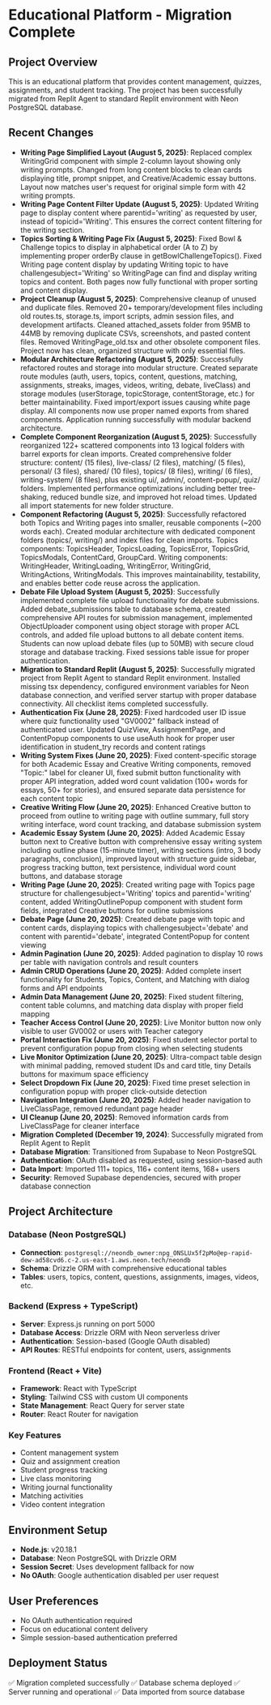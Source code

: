 # Educational Platform - Migration Complete

## Project Overview
This is an educational platform that provides content management, quizzes, assignments, and student tracking. The project has been successfully migrated from Replit Agent to standard Replit environment with Neon PostgreSQL database.

## Recent Changes
- **Writing Page Simplified Layout (August 5, 2025)**: Replaced complex WritingGrid component with simple 2-column layout showing only writing prompts. Changed from long content blocks to clean cards displaying title, prompt snippet, and Creative/Academic essay buttons. Layout now matches user's request for original simple form with 42 writing prompts.
- **Writing Page Content Filter Update (August 5, 2025)**: Updated Writing page to display content where parentid='writing' as requested by user, instead of topicid='Writing'. This ensures the correct content filtering for the writing section.
- **Topics Sorting & Writing Page Fix (August 5, 2025)**: Fixed Bowl & Challenge topics to display in alphabetical order (A to Z) by implementing proper orderBy clause in getBowlChallengeTopics(). Fixed Writing page content display by updating Writing topic to have challengesubject='Writing' so WritingPage can find and display writing topics and content. Both pages now fully functional with proper sorting and content display.
- **Project Cleanup (August 5, 2025)**: Comprehensive cleanup of unused and duplicate files. Removed 20+ temporary/development files including old routes.ts, storage.ts, import scripts, admin session files, and development artifacts. Cleaned attached_assets folder from 95MB to 44MB by removing duplicate CSVs, screenshots, and pasted content files. Removed WritingPage_old.tsx and other obsolete component files. Project now has clean, organized structure with only essential files.
- **Modular Architecture Refactoring (August 5, 2025)**: Successfully refactored routes and storage into modular structure. Created separate route modules (auth, users, topics, content, questions, matching, assignments, streaks, images, videos, writing, debate, liveClass) and storage modules (userStorage, topicStorage, contentStorage, etc.) for better maintainability. Fixed import/export issues causing white page display. All components now use proper named exports from shared components. Application running successfully with modular backend architecture.
- **Complete Component Reorganization (August 5, 2025)**: Successfully reorganized 122+ scattered components into 13 logical folders with barrel exports for clean imports. Created comprehensive folder structure: content/ (15 files), live-class/ (2 files), matching/ (5 files), personal/ (3 files), shared/ (10 files), topics/ (8 files), writing/ (6 files), writing-system/ (8 files), plus existing ui/, admin/, content-popup/, quiz/ folders. Implemented performance optimizations including better tree-shaking, reduced bundle size, and improved hot reload times. Updated all import statements for new folder structure.
- **Component Refactoring (August 5, 2025)**: Successfully refactored both Topics and Writing pages into smaller, reusable components (~200 words each). Created modular architecture with dedicated component folders (topics/, writing/) and index files for clean imports. Topics components: TopicsHeader, TopicsLoading, TopicsError, TopicsGrid, TopicsModals, ContentCard, GroupCard. Writing components: WritingHeader, WritingLoading, WritingError, WritingGrid, WritingActions, WritingModals. This improves maintainability, testability, and enables better code reuse across the application.
- **Debate File Upload System (August 5, 2025)**: Successfully implemented complete file upload functionality for debate submissions. Added debate_submissions table to database schema, created comprehensive API routes for submission management, implemented ObjectUploader component using object storage with proper ACL controls, and added file upload buttons to all debate content items. Students can now upload debate files (up to 50MB) with secure cloud storage and database tracking. Fixed sessions table issue for proper authentication.
- **Migration to Standard Replit (August 5, 2025)**: Successfully migrated project from Replit Agent to standard Replit environment. Installed missing tsx dependency, configured environment variables for Neon database connection, and verified server startup with proper database connectivity. All checklist items completed successfully.
- **Authentication Fix (June 28, 2025)**: Fixed hardcoded user ID issue where quiz functionality used "GV0002" fallback instead of authenticated user. Updated QuizView, AssignmentPage, and ContentPopup components to use useAuth hook for proper user identification in student_try records and content ratings
- **Writing System Fixes (June 20, 2025)**: Fixed content-specific storage for both Academic Essay and Creative Writing components, removed "Topic:" label for cleaner UI, fixed submit button functionality with proper API integration, added word count validation (100+ words for essays, 50+ for stories), and ensured separate data persistence for each content topic
- **Creative Writing Flow (June 20, 2025)**: Enhanced Creative button to proceed from outline to writing page with outline summary, full story writing interface, word count tracking, and database submission system
- **Academic Essay System (June 20, 2025)**: Added Academic Essay button next to Creative button with comprehensive essay writing system including outline phase (15-minute timer), writing sections (intro, 3 body paragraphs, conclusion), improved layout with structure guide sidebar, progress tracking button, text persistence, individual word count buttons, and database storage
- **Writing Page (June 20, 2025)**: Created writing page with Topics page structure for challengesubject='Writing' topics and parentid='writing' content, added WritingOutlinePopup component with student form fields, integrated Creative buttons for outline submissions
- **Debate Page (June 20, 2025)**: Created debate page with topic and content cards, displaying topics with challengesubject='debate' and content with parentid='debate', integrated ContentPopup for content viewing
- **Admin Pagination (June 20, 2025)**: Added pagination to display 10 rows per table with navigation controls and result counters
- **Admin CRUD Operations (June 20, 2025)**: Added complete insert functionality for Students, Topics, Content, and Matching with dialog forms and API endpoints
- **Admin Data Management (June 20, 2025)**: Fixed student filtering, content table columns, and matching data display with proper field mapping
- **Teacher Access Control (June 20, 2025)**: Live Monitor button now only visible to user GV0002 or users with Teacher category
- **Portal Interaction Fix (June 20, 2025)**: Fixed student selector portal to prevent configuration popup from closing when selecting students
- **Live Monitor Optimization (June 20, 2025)**: Ultra-compact table design with minimal padding, removed student IDs and card title, tiny Details buttons for maximum space efficiency
- **Select Dropdown Fix (June 20, 2025)**: Fixed time preset selection in configuration popup with proper click-outside detection
- **Navigation Integration (June 20, 2025)**: Added header navigation to LiveClassPage, removed redundant page header
- **UI Cleanup (June 20, 2025)**: Removed information cards from LiveClassPage for cleaner interface
- **Migration Completed (December 19, 2024)**: Successfully migrated from Replit Agent to Replit
- **Database Migration**: Transitioned from Supabase to Neon PostgreSQL
- **Authentication**: OAuth disabled as requested, using session-based auth
- **Data Import**: Imported 111+ topics, 116+ content items, 168+ users
- **Security**: Removed Supabase dependencies, secured with proper database connection

## Project Architecture

### Database (Neon PostgreSQL)
- **Connection**: `postgresql://neondb_owner:npg_ONSLUx5f2pMo@ep-rapid-dew-ad58cvd6.c-2.us-east-1.aws.neon.tech/neondb`
- **Schema**: Drizzle ORM with comprehensive educational tables
- **Tables**: users, topics, content, questions, assignments, images, videos, etc.

### Backend (Express + TypeScript)
- **Server**: Express.js running on port 5000
- **Database Access**: Drizzle ORM with Neon serverless driver
- **Authentication**: Session-based (Google OAuth disabled)
- **API Routes**: RESTful endpoints for content, users, assignments

### Frontend (React + Vite)
- **Framework**: React with TypeScript
- **Styling**: Tailwind CSS with custom UI components
- **State Management**: React Query for server state
- **Router**: React Router for navigation

### Key Features
- Content management system
- Quiz and assignment creation
- Student progress tracking
- Live class monitoring
- Writing journal functionality
- Matching activities
- Video content integration

## Environment Setup
- **Node.js**: v20.18.1
- **Database**: Neon PostgreSQL with Drizzle ORM
- **Session Secret**: Uses development fallback for now
- **No OAuth**: Google authentication disabled per user request

## User Preferences
- No OAuth authentication required
- Focus on educational content delivery
- Simple session-based authentication preferred

## Deployment Status
✅ Migration completed successfully
✅ Database schema deployed
✅ Server running and operational
✅ Data imported from source database
